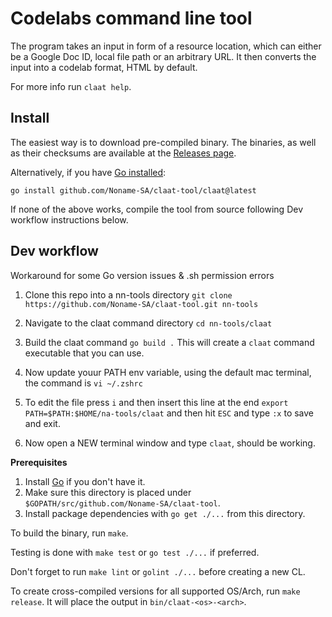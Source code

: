 # Codelabs command line tool

The program takes an input in form of a resource location,
which can either be a Google Doc ID, local file path or an arbitrary URL.
It then converts the input into a codelab format, HTML by default.

For more info run `claat help`.

## Install

The easiest way is to download pre-compiled binary.
The binaries, as well as their checksums are available at the
[Releases page](https://github.com/Noname-SA/claat-tool/releases/latest).

Alternatively, if you have [Go installed](https://golang.org/doc/install):

    go install github.com/Noname-SA/claat-tool/claat@latest


If none of the above works, compile the tool from source following Dev workflow
instructions below.

## Dev workflow

Workaround for some Go version issues & .sh permission errors

1. Clone this repo into a nn-tools directory `git clone https://github.com/Noname-SA/claat-tool.git nn-tools`

2. Navigate to the claat command directory `cd nn-tools/claat`

3. Build the claat command `go build .` This will create a `claat` command executable that you can use.

4. Now update youur PATH env variable, using the default mac terminal, the command is `vi ~/.zshrc`

5. To edit the file press `i` and then insert this line at the end `export PATH=$PATH:$HOME/na-tools/claat` and then hit `ESC` and type `:x` to save and exit.

6. Now open a NEW terminal window and type `claat`, should be working.

**Prerequisites**

1. Install [Go](https://golang.org/dl/) if you don't have it.
2. Make sure this directory is placed under
   `$GOPATH/src/github.com/Noname-SA/claat-tool`.
3. Install package dependencies with `go get ./...` from this directory.

To build the binary, run `make`.

Testing is done with `make test` or `go test ./...` if preferred.

Don't forget to run `make lint` or `golint ./...` before creating a new CL.

To create cross-compiled versions for all supported OS/Arch, run `make release`.
It will place the output in `bin/claat-<os>-<arch>`.
